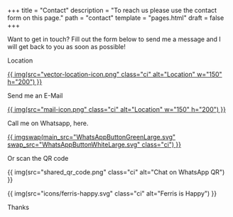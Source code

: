 +++
title = "Contact"
description = "To reach us please use the contact form on this page."
path = "contact"
template = "pages.html"
draft = false
+++
<p>Want to get in touch? Fill out the form below to send me a message and I will get back to you as soon as possible!</p>

<p>Location</p>

<a aria-label="" href="https://maps.app.goo.gl/2jhxeaV6scHKJsFY9">
{{ img(src="vector-location-icon.png" class="ci" alt="Location" w="150" h="200") }}
<a />

<p>Send me an E-Mail</p>

<a aria-label="" href="mailto:ngawang.monlam@gmail.com">
{{ img(src="mail-icon.png" class="ci" alt="Location" w="150" h="200") }}
<a />

<p>Call me on Whatsapp, here. </p>

<a aria-label="Chat on WhatsApp" href="https://wa.me/5511933014430">
{{ imgswap(main_src="WhatsAppButtonGreenLarge.svg" swap_src="WhatsAppButtonWhiteLarge.svg" class="ci") }}
<a />

<p>Or scan the QR code</p>

{{ img(src="shared_qr_code.png" class="ci" alt="Chat on WhatsApp QR") }}

{{ img(src="icons/ferris-happy.svg" class="ci" alt="Ferris is Happy") }}

<p>Thanks</p>
